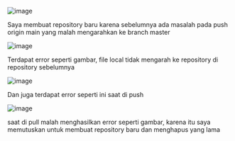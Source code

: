 ![image](https://github.com/Agate1234/Web_Programing/assets/143486453/495b74fe-86d3-41bb-b282-d1f59b3f9749)

Saya membuat repository baru karena sebelumnya ada masalah pada push origin main yang malah mengarahkan ke branch master

![image](https://github.com/Agate1234/Web_Programing/assets/143486453/c7bfd52e-5cfe-426f-bc10-e04dd4ba0f1f)

Terdapat error seperti gambar, file local tidak mengarah ke repository di repository sebelumnya

![image](https://github.com/Agate1234/Web_Programing/assets/143486453/e7b01bf5-4759-4d94-88fd-b36d73ca5dd9)

Dan juga terdapat error seperti ini saat di push

![image](https://github.com/Agate1234/Web_Programing/assets/143486453/c9357b23-c4c4-4ddd-b786-f2f123a0bd66)

saat di pull malah menghasilkan error seperti gambar, karena itu saya memutuskan untuk membuat repository baru dan menghapus yang lama
